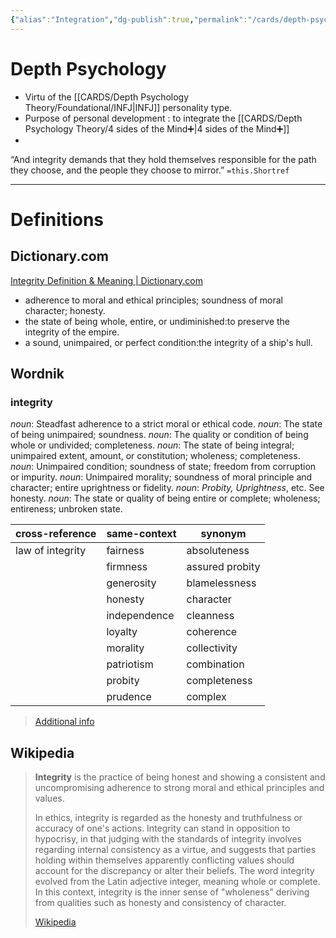 ```yaml
---
{"alias":"Integration","dg-publish":true,"permalink":"/cards/depth-psychology-theory/integrity/","dgPassFrontmatter":true,"created":"2023-01-05T11:29:08.366+01:00","updated":"2023-05-25T11:30:34.734+02:00"}
---
```


# Depth Psychology 
- Virtu of the [[CARDS/Depth Psychology Theory/Foundational/INFJ\|INFJ]] personality type. 
- Purpose of personal development : to integrate the [[CARDS/Depth Psychology Theory/4 sides of the Mind➕\|4 sides of the Mind➕]] 
- 
<div class="transclusion internal-embed is-loaded"><div class="markdown-embed">



“And integrity demands that they hold themselves responsible for the path they choose, and the people they choose to mirror.” `=this.Shortref` 

</div></div>


---
# Definitions 
## Dictionary.com 
[Integrity Definition & Meaning | Dictionary.com](https://www.dictionary.com/browse/integrity)
- adherence to moral and ethical principles; soundness of moral character; honesty.
- the state of being whole, entire, or undiminished:to preserve the integrity of the empire.
- a sound, unimpaired, or perfect condition:the integrity of a ship's hull.

## Wordnik 
### integrity
*noun*: Steadfast adherence to a strict moral or ethical code.
*noun*: The state of being unimpaired; soundness.
*noun*: The quality or condition of being whole or undivided; completeness.
*noun*: The state of being integral; unimpaired extent, amount, or constitution; wholeness; completeness.
*noun*: Unimpaired condition; soundness of state; freedom from corruption or impurity.
*noun*: Unimpaired morality; soundness of moral principle and character; entire uprightness or fidelity.
*noun*: <em>Probity, Uprightness</em>, etc. See <internalXref urlencoded="honesty">honesty</internalXref>.
*noun*: The state or quality of being entire or complete; wholeness; entireness; unbroken state.

| cross-reference |same-context |synonym |
| --- | --- | --- |
| law of integrity | fairness | absoluteness |
|  | firmness | assured probity |
|  | generosity | blamelessness |
|  | honesty | character |
|  | independence | cleanness |
|  | loyalty | coherence |
|  | morality | collectivity |
|  | patriotism | combination |
|  | probity | completeness |
|  | prudence | complex |

> [Additional info](https://www.wordnik.com/words/integrity)

## Wikipedia 

> **Integrity** is the practice of being honest and showing a consistent and uncompromising adherence to strong moral and ethical principles and values.
>
> In ethics, integrity is regarded as the honesty and truthfulness or accuracy of one's actions. Integrity can stand in opposition to hypocrisy, in that judging with the standards of integrity involves regarding internal consistency as a virtue, and suggests that parties holding within themselves apparently conflicting values should account for the discrepancy or alter their beliefs. The word integrity evolved from the Latin adjective integer, meaning whole or complete. In this context, integrity is the inner sense of "wholeness" deriving from qualities such as honesty and consistency of character.
>
> [Wikipedia](https://en.wikipedia.org/wiki/Integrity)

